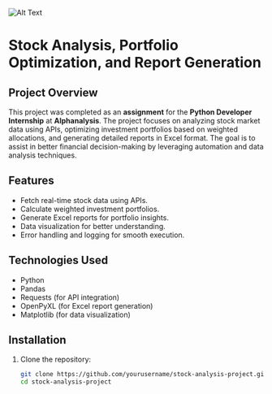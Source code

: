 ![Alt Text]([https://github.com/yourusername/your-repo-name/blob/main/images/example.png](https://github.com/Thegd17/Stock-data-analysis-and-excel-automation-Minor-Project-/blob/main/Calculations.jpg))

# Stock Analysis, Portfolio Optimization, and Report Generation

## Project Overview
This project was completed as an **assignment** for the **Python Developer Internship** at **Alphanalysis**. The project focuses on analyzing stock market data using APIs, optimizing investment portfolios based on weighted allocations, and generating detailed reports in Excel format. The goal is to assist in better financial decision-making by leveraging automation and data analysis techniques.

## Features
- Fetch real-time stock data using APIs.
- Calculate weighted investment portfolios.
- Generate Excel reports for portfolio insights.
- Data visualization for better understanding.
- Error handling and logging for smooth execution.

## Technologies Used
- Python  
- Pandas  
- Requests (for API integration)  
- OpenPyXL (for Excel report generation)  
- Matplotlib (for data visualization)

## Installation

1. Clone the repository:
   ```bash
   git clone https://github.com/yourusername/stock-analysis-project.git
   cd stock-analysis-project

